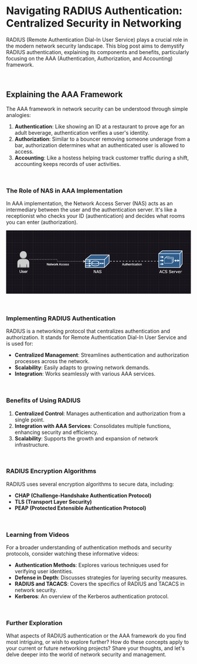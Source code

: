 # Navigating RADIUS Authentication: Centralized Security in Networking

RADIUS (Remote Authentication Dial-In User Service) plays a crucial role in the modern network security landscape. This blog post aims to demystify RADIUS authentication, explaining its components and benefits, particularly focusing on the AAA (Authentication, Authorization, and Accounting) framework.

<br>

## Explaining the AAA Framework

The AAA framework in network security can be understood through simple analogies:

1. **Authentication**: Like showing an ID at a restaurant to prove age for an adult beverage, authentication verifies a user's identity.
2. **Authorization**: Similar to a bouncer removing someone underage from a bar, authorization determines what an authenticated user is allowed to access.
3. **Accounting**: Like a hostess helping track customer traffic during a shift, accounting keeps records of user activities.

<br>

### The Role of NAS in AAA Implementation

In AAA implementation, the Network Access Server (NAS) acts as an intermediary between the user and the authentication server. It's like a receptionist who checks your ID (authentication) and decides what rooms you can enter (authorization).

![NAS in AAA Diagram](../assets/img/NAS_AAA.png)

<br>

### Implementing RADIUS Authentication

RADIUS is a networking protocol that centralizes authentication and authorization. It stands for Remote Authentication Dial-In User Service and is used for:

- **Centralized Management**: Streamlines authentication and authorization processes across the network.
- **Scalability**: Easily adapts to growing network demands.
- **Integration**: Works seamlessly with various AAA services.

<br>

### Benefits of Using RADIUS

1. **Centralized Control**: Manages authentication and authorization from a single point.
2. **Integration with AAA Services**: Consolidates multiple functions, enhancing security and efficiency.
3. **Scalability**: Supports the growth and expansion of network infrastructure.

<br>

### RADIUS Encryption Algorithms

RADIUS uses several encryption algorithms to secure data, including:

- **CHAP (Challenge-Handshake Authentication Protocol)**
- **TLS (Transport Layer Security)**
- **PEAP (Protected Extensible Authentication Protocol)**

<br>

### Learning from Videos

For a broader understanding of authentication methods and security protocols, consider watching these informative videos:

- **Authentication Methods**: Explores various techniques used for verifying user identities.
- **Defense in Depth**: Discusses strategies for layering security measures.
- **RADIUS and TACACS**: Covers the specifics of RADIUS and TACACS in network security.
- **Kerberos**: An overview of the Kerberos authentication protocol.

<br>

### Further Exploration

What aspects of RADIUS authentication or the AAA framework do you find most intriguing, or wish to explore further? How do these concepts apply to your current or future networking projects? Share your thoughts, and let's delve deeper into the world of network security and management.
